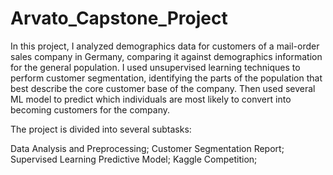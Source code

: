 # Arvato_Capstone_Project
In this project, I analyzed demographics data for customers of a mail-order sales company in Germany, comparing it against demographics information for the general population. I used unsupervised learning techniques to perform customer segmentation, identifying the parts of the population that best describe the core customer base of the company. Then used several ML model to predict which individuals are most likely to convert into becoming customers for the company.

The project is divided into several subtasks:

Data Analysis and Preprocessing;
Customer Segmentation Report;
Supervised Learning Predictive Model;
Kaggle Competition;
